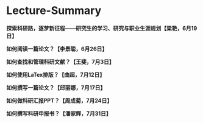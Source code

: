 # Lecture-Summary

**探索科研路，逐梦新征程——研究生的学习、研究与职业生涯规划【梁艳，6月19日】**



**如何阅读一篇论文？【李景聪，6月26日】**



**如何查找和管理科研文献？【王斐，7月3日】**

 

**如何使用LaTex排版？【曲超，7月12日】**



**如何撰写一篇论文？【邱丽娜，7月17日】**

 

**如何做科研汇报PPT？【周成菊，7月24日】**


**如何撰写科研申报书？【潘家辉，7月31日】**